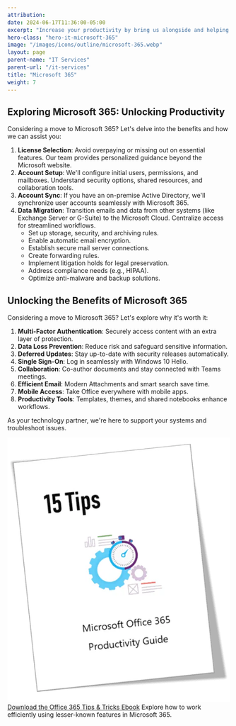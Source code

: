 ```yaml
---
attribution:
date: 2024-06-17T11:36:00-05:00
excerpt: "Increase your productivity by bring us alongside and helping you configure and manage your M365 subscription"
hero-class: "hero-it-microsoft-365"
image: "/images/icons/outline/microsoft-365.webp"
layout: page
parent-name: "IT Services"
parent-url: "/it-services"
title: "Microsoft 365"
weight: 7
---
```


## Exploring Microsoft 365: Unlocking Productivity

Considering a move to Microsoft 365? Let's delve into the benefits and how we can assist you:

1. **License Selection**: Avoid overpaying or missing out on essential features. Our team provides personalized guidance beyond the Microsoft website.
2. **Account Setup**: We'll configure initial users, permissions, and mailboxes. Understand security options, shared resources, and collaboration tools.
3. **Account Sync**: If you have an on-premise Active Directory, we'll synchronize user accounts seamlessly with Microsoft 365.
4. **Data Migration**: Transition emails and data from other systems (like Exchange Server or G-Suite) to the Microsoft Cloud. Centralize access for streamlined workflows.
   - Set up storage, security, and archiving rules.
   - Enable automatic email encryption.
   - Establish secure mail server connections.
   - Create forwarding rules.
   - Implement litigation holds for legal preservation.
   - Address compliance needs (e.g., HIPAA).
   - Optimize anti-malware and backup solutions.


## Unlocking the Benefits of Microsoft 365

Considering a move to Microsoft 365? Let's explore why it's worth it:

1. **Multi-Factor Authentication**: Securely access content with an extra layer of protection.
2. **Data Loss Prevention**: Reduce risk and safeguard sensitive information.
3. **Deferred Updates**: Stay up-to-date with security releases automatically.
4. **Single Sign-On**: Log in seamlessly with Windows 10 Hello.
5. **Collaboration**: Co-author documents and stay connected with Teams meetings.
6. **Efficient Email**: Modern Attachments and smart search save time.
7. **Mobile Access**: Take Office everywhere with mobile apps.
8. **Productivity Tools**: Templates, themes, and shared notebooks enhance workflows.

As your technology partner, we're here to support your systems and troubleshoot issues.


[![Microsoft 365 Tips Ebook](/images/post/15-tips.webp)](/docs/Office-365-Productivity-Guide.pdf)
[Download the Office 365 Tips & Tricks Ebook](/docs/Office-365-Productivity-Guide.pdf)
Explore how to work efficiently using lesser-known features in Microsoft 365.

